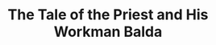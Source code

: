 ---
layout: text
title: The Tale of the Priest and His Workman Balda
RUS: Сказка о попе и о работнике его Балде
ENG: The Tale of the Priest and His Workman Balda
source-url: https://docplayer.com/43180266-A-s-pushkin-skazka-o-pope-i-rabotnike-ego-balde-pushkin-the-tale-of-the-priest-and-of-his-workman-balda-translated-by-oliver-elton.html
version: translation-literal
tags: translation, literal, priest, workman balda, balda
---